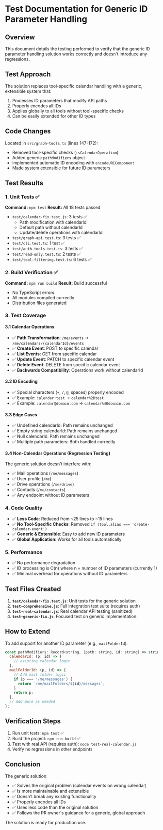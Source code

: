 # Test Documentation for Generic ID Parameter Handling

## Overview

This document details the testing performed to verify that the generic ID parameter handling solution works correctly and doesn't introduce any regressions.

## Test Approach

The solution replaces tool-specific calendar handling with a generic, extensible system that:

1. Processes ID parameters that modify API paths
2. Properly encodes all IDs
3. Applies globally to all tools without tool-specific checks
4. Can be easily extended for other ID types

## Code Changes

Located in `src/graph-tools.ts` (lines 147-172):

- Removed tool-specific checks (`isCalendarOperation`)
- Added generic `pathModifiers` object
- Implemented automatic ID encoding with `encodeURIComponent`
- Made system extensible for future ID parameters

## Test Results

### 1. Unit Tests ✅

**Command:** `npm test`
**Result:** All 18 tests passed

- `test/calendar-fix.test.js`: 3 tests ✅
  - Path modification with calendarId
  - Default path without calendarId
  - Update/delete operations with calendarId
- `test/graph-api.test.ts`: 3 tests ✅
- `test/cli.test.ts`: 1 test ✅
- `test/auth-tools.test.ts`: 3 tests ✅
- `test/read-only.test.ts`: 2 tests ✅
- `test/tool-filtering.test.ts`: 6 tests ✅

### 2. Build Verification ✅

**Command:** `npm run build`
**Result:** Build successful

- No TypeScript errors
- All modules compiled correctly
- Distribution files generated

### 3. Test Coverage

#### 3.1 Calendar Operations

- ✅ **Path Transformation**: `/me/events` → `/me/calendars/{calendarId}/events`
- ✅ **Create Event**: POST to specific calendar
- ✅ **List Events**: GET from specific calendar
- ✅ **Update Event**: PATCH to specific calendar event
- ✅ **Delete Event**: DELETE from specific calendar event
- ✅ **Backwards Compatibility**: Operations work without calendarId

#### 3.2 ID Encoding

- ✅ Special characters (`+`, `/`, `@`, spaces) properly encoded
- ✅ Example: `calendar+test` → `calendar%2Btest`
- ✅ Example: `calendar@domain.com` → `calendar%40domain.com`

#### 3.3 Edge Cases

- ✅ Undefined calendarId: Path remains unchanged
- ✅ Empty string calendarId: Path remains unchanged
- ✅ Null calendarId: Path remains unchanged
- ✅ Multiple path parameters: Both handled correctly

#### 3.4 Non-Calendar Operations (Regression Testing)

The generic solution doesn't interfere with:

- ✅ Mail operations (`/me/messages`)
- ✅ User profile (`/me`)
- ✅ Drive operations (`/me/drive`)
- ✅ Contacts (`/me/contacts`)
- ✅ Any endpoint without ID parameters

### 4. Code Quality

- ✅ **Less Code**: Reduced from ~25 lines to ~15 lines
- ✅ **No Tool-Specific Checks**: Removed `if (tool.alias === 'create-calendar-event')`
- ✅ **Generic & Extensible**: Easy to add new ID parameters
- ✅ **Global Application**: Works for all tools automatically

### 5. Performance

- ✅ No performance degradation
- ✅ ID processing is O(n) where n = number of ID parameters (currently 1)
- ✅ Minimal overhead for operations without ID parameters

## Test Files Created

1. **`test/calendar-fix.test.js`**: Unit tests for the generic solution
2. **`test-comprehensive.js`**: Full integration test suite (requires auth)
3. **`test-real-calendar.js`**: Real calendar API testing (sanitized)
4. **`test-generic-fix.js`**: Focused test on generic implementation

## How to Extend

To add support for another ID parameter (e.g., `mailFolderId`):

```javascript
const pathModifiers: Record<string, (path: string, id: string) => string> = {
  calendarId: (p, id) => {
    // existing calendar logic
  },
  mailFolderId: (p, id) => {
    // Add mail folder logic
    if (p === '/me/messages') {
      return `/me/mailFolders/${id}/messages`;
    }
    return p;
  },
  // Add more as needed
};
```

## Verification Steps

1. Run unit tests: `npm test` ✅
2. Build the project: `npm run build` ✅
3. Test with real API (requires auth): `node test-real-calendar.js`
4. Verify no regressions in other endpoints

## Conclusion

The generic solution:

- ✅ Solves the original problem (calendar events on wrong calendar)
- ✅ Is more maintainable and extensible
- ✅ Doesn't break any existing functionality
- ✅ Properly encodes all IDs
- ✅ Uses less code than the original solution
- ✅ Follows the PR owner's guidance for a generic, global approach

The solution is ready for production use.

